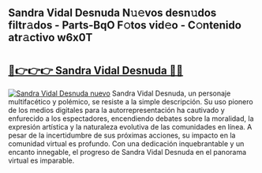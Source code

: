 ## Sandra Vidal Desnuda N𝚞𝚎vos desn𝚞dos filtr𝚊dos - Parts-BqO F𝚘tos vid𝚎o - C𝚘ntenido atr𝚊ctivo w6x0T

# <h2><a href="http://mb6ujb.tromn.icu/?c=Sandra+Vidal+Desnuda">🔗👉👉👉 Sandra Vidal Desnuda 🔗🔗</a></h2>

[![Sandra Vidal Desnuda nuevo](https://i.imgur.com/pEAQMta.gif)](http://mb6ujb.tromn.icu/?c=Sandra+Vidal+Desnuda)
Sandra Vidal Desnuda, un personaje multifacético y polémico, se resiste a la simple descripción. Su uso pionero de los medios digitales para la autorrepresentación ha cautivado y enfurecido a los espectadores, encendiendo debates sobre la moralidad, la expresión artística y la naturaleza evolutiva de las comunidades en línea. A pesar de la incertidumbre de sus próximas acciones, su impacto en la comunidad virtual es profundo. Con una dedicación inquebrantable y un encanto innegable, el progreso de Sandra Vidal Desnuda en el panorama virtual es imparable.
